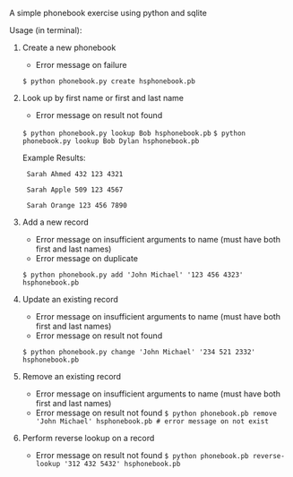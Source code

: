 A simple phonebook exercise using python and sqlite

Usage (in terminal): 

1. Create a new phonebook 
	- Error message on failure

	`$ python phonebook.py create hsphonebook.pb`


2. Look up by first name or first and last name
	- Error message on result not found

	`$ python phonebook.py lookup Bob hsphonebook.pb`
	`$ python phonebook.py lookup Bob Dylan hsphonebook.pb`

	Example Results: 

		Sarah Ahmed 432 123 4321

		Sarah Apple 509 123 4567

		Sarah Orange 123 456 7890


3. Add a new record 
	- Error message on insufficient arguments to name (must have both first and last names)
	- Error message on duplicate

	`$ python phonebook.py add 'John Michael' '123 456 4323' hsphonebook.pb`


4. Update an existing record
	- Error message on insufficient arguments to name (must have both first and last names)
	- Error message on result not found 

	`$ python phonebook.py change 'John Michael' '234 521 2332' hsphonebook.pb`


5. Remove an existing record 
	- Error message on insufficient arguments to name (must have both first and last names)
	- Error message on result not found 
	`$ python phonebook.pb remove 'John Michael' hsphonebook.pb # error message on not exist`


6. Perform reverse lookup on a record
	- Error message on result not found 
	`$ python phonebook.pb reverse-lookup '312 432 5432' hsphonebook.pb`
